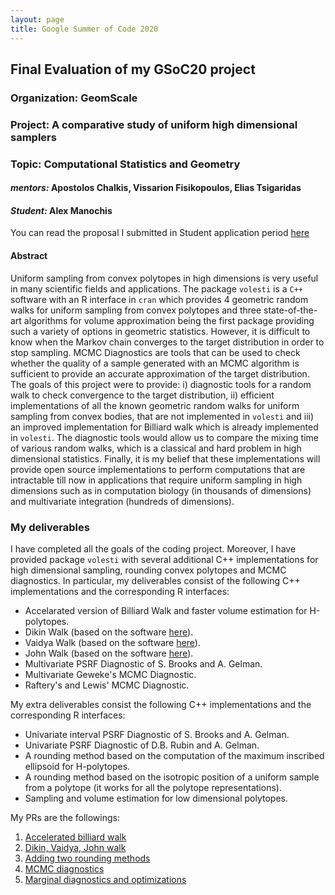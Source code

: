 ```yaml
---
layout: page
title: Google Summer of Code 2020
---
```


## <span style="text-align:center;">Final Evaluation of my GSoC20 project  

### <span style="text-align:center;">Organization: GeomScale  
### <span style="text-align:center;">Project: A comparative study of uniform high dimensional samplers  
### <span style="text-align:center;">Topic:  Computational Statistics and Geometry  

#### *mentors:* Apostolos Chalkis, Vissarion Fisikopoulos, Elias Tsigaridas  
#### *Student:* Alex Manochis

You can read the proposal I submitted in Student application period [here](https://drive.google.com/file/d/1HiUnzKwEE5-PIVtFyS9TvHrgh3wUH5PN/view?usp=sharing)

#### Abstract

Uniform sampling from convex polytopes in high dimensions is very useful in many scientific fields and applications. The package `volesti` is a `C++` software with an R interface in `cran` which provides 4 geometric random walks for uniform sampling from convex polytopes and three state-of-the-art algorithms for volume approximation being the first package providing such a variety of 
options in geometric statistics. However, it is difficult to know when the Markov chain converges to the target distribution in order to stop sampling. MCMC Diagnostics are tools that can be used to check whether the quality of a sample generated with an MCMC algorithm is sufficient to provide an accurate approximation of the target distribution. The goals of this project were to provide: i) diagnostic tools for a random walk to check convergence to the target distribution, ii) efficient implementations of all the known geometric random walks for uniform sampling from convex bodies, that are not implemented in `volesti` and iii) an improved implementation for Billiard walk which is already implemented in `volesti`. The diagnostic tools would allow us to compare the mixing time of various random walks, which is a classical and hard problem in high dimensional statistics. Finally, it is my belief that these implementations will provide open source implementations to perform computations that are intractable till now in applications that require uniform sampling in high dimensions such as in computation biology (in thousands of dimensions) and multivariate integration (hundreds of dimensions). 

### My deliverables    

I have completed all the goals of the coding project. Moreover, I have provided package `volesti` with several additional C++ implementations for high dimensional sampling, rounding convex polytopes and MCMC diagnostics. In particular, my deliverables consist of the following C++ implementations and the corresponding R interfaces:  

- Accelarated version of Billiard Walk and faster volume estimation for H-polytopes.  
- Dikin Walk (based on the software [here](https://github.com/rzrsk/vaidya-walk)).  
- Vaidya Walk (based on the software [here](https://github.com/rzrsk/vaidya-walk)).  
- John Walk (based on the software [here](https://github.com/rzrsk/vaidya-walk)).  
- Multivariate PSRF Diagnostic of S. Brooks and A. Gelman.  
- Multivariate Geweke's MCMC Diagnostic.  
- Raftery's and Lewis' MCMC Diagnostic.  
  
My extra deliverables consist the following C++ implementations and the corresponding R interfaces:  

- Univariate interval PSRF Diagnostic of S. Brooks and A. Gelman.  
- Univariate PSRF Diagnostic of D.B. Rubin and A. Gelman.  
- A rounding method based on the computation of the maximum inscribed ellipsoid for H-polytopes.  
- A rounding method based on the isotropic position of a uniform sample from a polytope (it works for all the polytope representations).  
- Sampling and volume estimation for low dimensional polytopes.  

My PRs are the followings:  

1. [Accelerated billiard walk](https://github.com/GeomScale/volume_approximation/pull/92)  
2. [Dikin, Vaidya, John walk](https://github.com/GeomScale/volume_approximation/pull/88)  
3. [Adding two rounding methods](https://github.com/GeomScale/volume_approximation/pull/96)  
4. [MCMC diagnostics](https://github.com/GeomScale/volume_approximation/pull/106)  
5. [Marginal diagnostics and optimizations](https://github.com/GeomScale/volume_approximation/pull/108)  




